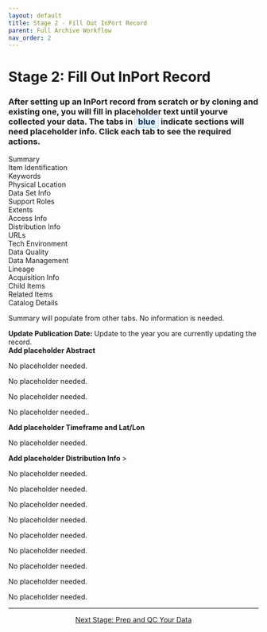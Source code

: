 ```yaml
---
layout: default
title: Stage 2 - Fill Out InPort Record
parent: Full Archive Workflow
nav_order: 2
---
```


# Stage 2: Fill Out InPort Record
### After setting up an InPort record from scratch or by cloning and existing one, you will fill in placeholder text until yourve collected your data. The tabs in  <span style="color: #003366; font-weight: bold; background-color: #e6f2ff; border: 1px solid #b3d7ff; padding: 2px 6px; border-radius: 4px;">blue</span> indicate sections will need placeholder info. Click each tab to see the required actions.

<div class="inport-tabs">
  <div class="inport-tab active" onclick="showTab('summary')">Summary</div>
  <div class="inport-tab required" onclick="showTab('item-id')">Item Identification</div>
  <div class="inport-tab" onclick="showTab('keywords')">Keywords</div>
  <div class="inport-tab" onclick="showTab('location')">Physical Location</div>
  <div class="inport-tab" onclick="showTab('dataset-info')">Data Set Info</div>
  <div class="inport-tab" onclick="showTab('support-roles')">Support Roles</div>
  <div class="inport-tab required" onclick="showTab('extents')">Extents</div>
  <div class="inport-tab" onclick="showTab('access-info')">Access Info</div>
  <div class="inport-tab required" onclick="showTab('distribution-info')">Distribution Info</div>
  <div class="inport-tab" onclick="showTab('urls')">URLs</div>
  <div class="inport-tab" onclick="showTab('tech-env')">Tech Environment</div>
  <div class="inport-tab" onclick="showTab('data-quality')">Data Quality</div>
  <div class="inport-tab" onclick="showTab('data-management')">Data Management</div>
  <div class="inport-tab" onclick="showTab('lineage')">Lineage</div>
  <div class="inport-tab" onclick="showTab('acquisition')">Acquisition Info</div>
  <div class="inport-tab" onclick="showTab('child-items')">Child Items</div>
  <div class="inport-tab" onclick="showTab('related-items')">Related Items</div>
  <div class="inport-tab" onclick="showTab('catalog-details')">Catalog Details</div>
</div>

<div id="summary" class="tab-content active"><p>Summary will populate from other tabs. No information is needed.</p></div>

<div id="item-id" class="tab-content">
  <p><strong>Update Publication Date:</strong> Update to the year you are currently updating the record.  
  <br>
  <strong>Add placeholder Abstract</strong> </p>
</div>

<div id="keywords" class="tab-content">
  <p>No placeholder needed.</p>
</div>

<div id="location" class="tab-content"><p>No placeholder needed.</p></div>

<div id="dataset-info" class="tab-content">
  <p>No placeholder needed.</p>
</div>

<div id="support-roles" class="tab-content">
  <p>No placeholder needed..</p>
</div>

<div id="extents" class="tab-content">
  <p><strong>Add placeholder Timeframe and Lat/Lon</strong></p>
</div>

<div id="access-info" class="tab-content">
  <p>No placeholder needed.</p>
</div>

<div id="distribution-info" class="tab-content">
  <p><strong> Add placeholder Distribution Info </strong>></p>
</div>

<div id="urls" class="tab-content">
  <p>No placeholder needed.</p>
</div>

<div id="tech-env" class="tab-content"><p>No placeholder needed.</p></div>

<div id="data-quality" class="tab-content">
  <p>No placeholder needed.</p>
</div>

<div id="data-management" class="tab-content"><p>No placeholder needed.</p></div>

<div id="lineage" class="tab-content">
  <p>No placeholder needed.</p>
</div>

<div id="acquisition" class="tab-content"><p>No placeholder needed.</p></div>

<div id="child-items" class="tab-content">
  <p>No placeholder needed.</p>
</div>

<div id="related-items" class="tab-content">
  <p>No placeholder needed.</p>
</div>

<div id="catalog-details" class="tab-content"><p>No placeholder needed.</p></div>


<script>
  function showTab(tabId) {
    document.querySelectorAll('.tab-content').forEach(tab => {
      tab.classList.remove('active');
    });
    document.querySelectorAll('.inport-tab').forEach(tab => {
      tab.classList.remove('active');
    });
    document.getElementById(tabId).classList.add('active');
    event.target.classList.add('active');
  }
</script>









---
<center><a href="{{ '/docs/Stage-2.5-Prep-and-QC-Your-Data.html' | relative_url }}" class="btn btn-custom fs-6 mb-4 mb-md-0">
  Next Stage: Prep and QC Your Data
</a></center>
